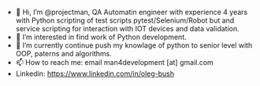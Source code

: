 - 👋 Hi, I’m @projectman, QA Automatin engineer with experience 4 years with Python scripting of test scripts pytest/Selenium/Robot but and service scripting for interaction with IOT devices and data validation. 
- 👀 I’m interested in find work of Python development. 
- 🌱 I’m currently continue push my knowlage of python to senior level with OOP, paterns and algorithms. 
- 📫 How to reach me: email man4development [at] gmail.com
- Linkedin: https://www.linkedin.com/in/oleg-bush

<!---
projectman/projectman is a ✨ special ✨ repository because its `README.md` (this file) appears on your GitHub profile.
You can click the Preview link to take a look at your changes.
--->
